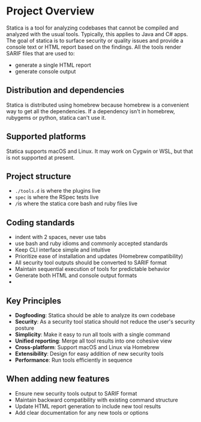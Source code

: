 # Project Overview
Statica is a tool for analyzing codebases that cannot be compiled and analyzed with the usual tools.  Typically, this applies to Java and C# apps.  The goal of statica is to surface security or quality issues and provide a console text or HTML report based on the findings.  All the tools render SARIF files that are used to:

- generate a single HTML report
- generate console output

## Distribution and dependencies
Statica is distributed using homebrew because homebrew is a convenient way to get all the dependencies.  If a dependency isn't in homebrew, rubygems or python, statica can't use it.

## Supported platforms
Statica supports macOS and Linux.
It may work on Cygwin or WSL, but that is not supported at present.

## Project structure
- `./tools.d` is where the plugins live
- `spec` is where the RSpec tests live
- `/`is where the statica core bash and ruby files live

## Coding standards
- indent with 2 spaces, never use tabs
- use bash and ruby idioms and commonly accepted standards
- Keep CLI interface simple and intuitive
- Prioritize ease of installation and updates (Homebrew compatibility)
- All security tool outputs should be converted to SARIF format
- Maintain sequential execution of tools for predictable behavior
- Generate both HTML and console output formats
- 
## Key Principles
- **Dogfooding**: Statica should be able to analyze its own codebase
- **Security**: As a security tool statica should not reduce the user's security posture
- **Simplicity**: Make it easy to run all tools with a single command
- **Unified reporting**: Merge all tool results into one cohesive view
- **Cross-platform**: Support macOS and Linux via Homebrew
- **Extensibility**: Design for easy addition of new security tools
- **Performance**: Run tools efficiently in sequence


## When adding new features
- Ensure new security tools output to SARIF format
- Maintain backward compatibility with existing command structure
- Update HTML report generation to include new tool results
- Add clear documentation for any new tools or options
